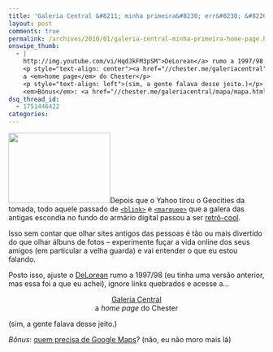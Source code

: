 ```yaml
---
title: 'Galeria Central &#8211; minha primeira&#8230; err&#8230; &#8220;home page&#8221;'
layout: post
comments: true
permalink: /archives/2010/01/galeria-central-minha-primeira-home-page.html/
onswipe_thumb:
  - |
    http://img.youtube.com/vi/HqdJkFM3pSM">DeLorean</a> rumo a 1997/98 (eu tinha uma versão anterior, mas essa foi a que eu achei), ignore links quebrados e acesse a...
    <p style="text-align: center"><a href="//chester.me/galeriacentral">Galeria Central</a>
    a <em>home page</em> do Chester</p>
    <p style="text-align: left">(sim, a gente falava desse jeito.)</p>
    <em>Bônus</em>: <a href="//chester.me/galeriacentral/mapa/mapa.html">quem precisa de Google Maps</a>? (não, eu não moro mais lá)/0.jpg
dsq_thread_id:
  - 1751446422
categories:
---
```

[<img class="alignright size-medium wp-image-3573 right" src="//chester.me/wp-content/uploads/2010/01/galeria-300x208.png" alt="" width="200" height="138" />][1]Depois que o Yahoo tirou o Geocities da tomada, todo aquele passado de [`<blink>`][2] e [`<marquee>`][3] que a galera das antigas escondia no fundo do armário digital passou a ser [retrô-cool][4].

Isso sem contar que olhar sites antigos das pessoas é tão ou mais divertido do que olhar álbuns de fotos &#8211; experimente fuçar a vida online dos seus amigos (em particular a velha guarda) e vai entender o que eu estou falando.

Posto isso, ajuste o [DeLorean][5] rumo a 1997/98 (eu tinha uma versão anterior, mas essa foi a que eu achei), ignore links quebrados e acesse a&#8230;

<p style="text-align: center">
  <a href="//chester.me/galeriacentral">Galeria Central</a><br /> a <em>home page</em> do Chester
</p>

<p style="text-align: left">
  (sim, a gente falava desse jeito.)
</p>

*Bônus*: [quem precisa de Google Maps][6]? (não, eu não moro mais lá)

 [1]: //chester.me/wp-content/uploads/2010/01/galeria.png
 [2]: http://www.feld.com/wp/archives/2009/05/browser-innovations-the-blink-tag.html
 [3]: http://www.mountaindragon.com/html/marquee.htm
 [4]: http://sean.raptorswithhats.com/geoxkcd.html
 [5]: http://www.youtube.com/watch?v=HqdJkFM3pSM
 [6]: //chester.me/galeriacentral/mapa/mapa.html
